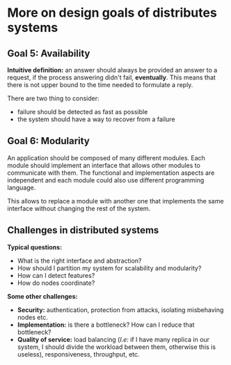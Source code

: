 # More on design goals of distributes systems

## Goal 5: Availability

**Intuitive definition:** an answer should always be provided an answer to a request, if the process answering didn't fail, **eventually**. This means that there is not upper bound to the time needed to formulate a reply.

There are two thing to consider:

- failure should be detected as fast as possible
- the system should have a way to recover from a failure

## Goal 6: Modularity

An application should be composed of many different modules. Each module should implement an interface that allows other modules to communicate with them. The functional and implementation aspects are independent and each module could also use different programming language.

This allows to replace a module with another one that implements the same interface without changing the rest of the system.

## Challenges in distributed systems

**Typical questions:**

- What is the right interface and abstraction?
- How should I partition my system for scalability and modularity?
- How can I detect features?
- How do nodes coordinate?

**Some other challenges:**

- **Security:** authentication, protection from attacks, isolating misbehaving nodes etc.
- **Implementation:** is there a bottleneck? How can I reduce that bottleneck?
- **Quality of service:** load balancing (*I.e:* if I have many replica in our system, I should divide the workload between them, otherwise this is useless), responsiveness, throughput, etc.
